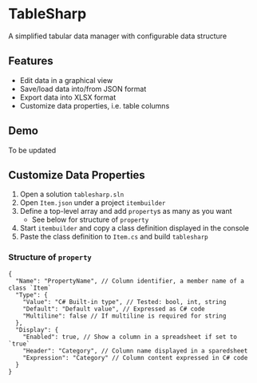 # TableSharp

A simplified tabular data manager with configurable data structure

## Features

- Edit data in a graphical view
- Save/load data into/from JSON format
- Export data into XLSX format
- Customize data properties, i.e. table columns

## Demo

To be updated

## Customize Data Properties

1. Open a solution `tablesharp.sln`
1. Open `Item.json` under a project `itembuilder`
1. Define a top-level array and add `property`s as many as you want
   - See below for structure of `property`
1. Start `itembuilder` and copy a class definition displayed in the console
1. Paste the class definition to `Item.cs` and build `tablesharp`

### Structure of `property`

```jsonc
{
  "Name": "PropertyName", // Column identifier, a member name of a class `Item`
  "Type": {
    "Value": "C# Built-in type", // Tested: bool, int, string
    "Default": "Default value", // Expressed as C# code
    "Multiline": false // If multiline is required for string
  },
  "Display": {
    "Enabled": true, // Show a column in a spreadsheet if set to `true`
    "Header": "Category", // Column name displayed in a sparedsheet
    "Expression": "Category" // Column content expressed in C# code
  }
}
```
